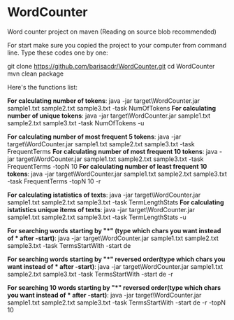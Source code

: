 # WordCounter
Word counter project on maven
(Reading on source blob recommended)

For start make sure you copied the project to your computer from command line. Type these codes one by one:

git clone https://github.com/barisacdr/WordCounter.git
cd WordCounter
mvn clean package

Here's the functions list:

**For calculating number of tokens**: java -jar target\WordCounter.jar sample1.txt sample2.txt sample3.txt -task NumOfTokens
**For calculating number of unique tokens**: java -jar target\WordCounter.jar sample1.txt sample2.txt sample3.txt -task NumOfTokens -u

**For calculating number of most frequent 5 tokens**: java -jar target\WordCounter.jar sample1.txt sample2.txt sample3.txt -task FrequentTerms
**For calculating number of most frequent 10 tokens**: java -jar target\WordCounter.jar sample1.txt sample2.txt sample3.txt -task FrequentTerms -topN 10
**For calculating number of least frequent 10 tokens**: java -jar target\WordCounter.jar sample1.txt sample2.txt sample3.txt -task FrequentTerms -topN 10 -r

**For calculating istatistics of texts**: java -jar target\WordCounter.jar sample1.txt sample2.txt sample3.txt -task TermLengthStats
**For calculating istatistics unique items of texts**: java -jar target\WordCounter.jar sample1.txt sample2.txt sample3.txt -task TermLengthStats -u

**For searching words starting by "*" (type which chars you want instead of * after -start)**: 
java -jar target\WordCounter.jar sample1.txt sample2.txt sample3.txt -task TermsStartWith -start de 

**For searching words starting by "*" reversed order(type which chars you want instead of * after -start)**: 
java -jar target\WordCounter.jar sample1.txt sample2.txt sample3.txt -task TermsStartWith -start de -r

**For searching 10 words starting by "*" reversed order(type which chars you want instead of * after -start)**:
java -jar target\WordCounter.jar sample1.txt sample2.txt sample3.txt -task TermsStartWith -start de -r -topN 10

